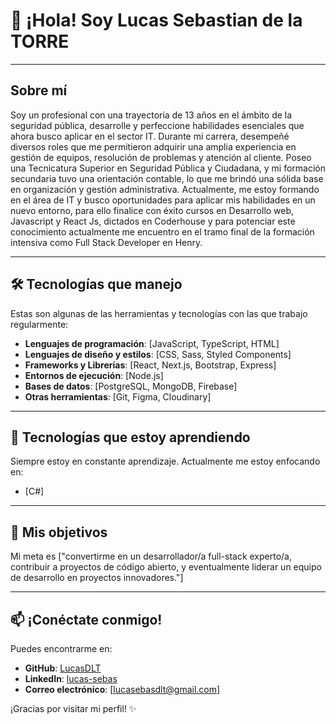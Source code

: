 # 👋 ¡Hola! Soy Lucas Sebastian de la TORRE

---

## Sobre mí

Soy un profesional con una trayectoria de 13 años en el ámbito de la seguridad pública, desarrolle y perfeccione habilidades esenciales que ahora busco aplicar en el sector IT. Durante mi carrera, desempeñé diversos roles que me permitieron adquirir una amplia experiencia en gestión de equipos, resolución de problemas y atención al cliente.
Poseo una Tecnicatura Superior en Seguridad Pública y Ciudadana, y mi formación secundaria tuvo una orientación contable, lo que me brindó una sólida base en organización y gestión administrativa.
Actualmente, me estoy formando en el área de IT y busco oportunidades para aplicar mis habilidades en un nuevo entorno, para ello finalice con éxito cursos en Desarrollo web, Javascript y React Js, dictados en Coderhouse y para potenciar este conocimiento actualmente me encuentro en el tramo final de la formación intensiva como Full Stack Developer en Henry.

---

## 🛠️ Tecnologías que manejo

Estas son algunas de las herramientas y tecnologías con las que trabajo regularmente:

- **Lenguajes de programación**: [JavaScript, TypeScript, HTML]
- **Lenguajes de diseño y estilos**: [CSS, Sass, Styled Components]
- **Frameworks y Librerías**: [React, Next.js, Bootstrap, Express]
- **Entornos de ejecución**: [Node.js]
- **Bases de datos**: [PostgreSQL, MongoDB, Firebase]
- **Otras herramientas**: [Git, Figma, Cloudinary]

---

## 🚀 Tecnologías que estoy aprendiendo

Siempre estoy en constante aprendizaje. Actualmente me estoy enfocando en:

- [C#]

---

## 🌟 Mis objetivos

Mi meta es ["convertirme en un desarrollador/a full-stack experto/a, contribuir a proyectos de código abierto, y eventualmente liderar un equipo de desarrollo en proyectos innovadores."] 

---

## 📫 ¡Conéctate conmigo!

Puedes encontrarme en:
- **GitHub**: [LucasDLT](https://github.com/LucasDLT)
- **LinkedIn**: [lucas-sebas](https://linkedin.com/in/lucas-sebas)
- **Correo electrónico**: [lucasebasdlt@gmail.com] 

¡Gracias por visitar mi perfil! ✨
